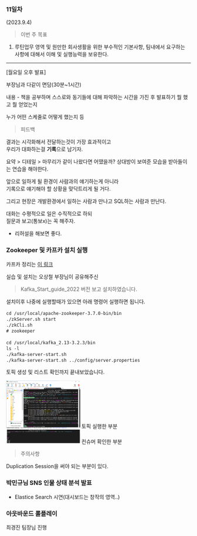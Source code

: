 ### 11일차
(2023.9.4)

> 이번 주 목표

1. 루틴업무 영역 및 원만한 회사생활을 위한 부수적인 기본사항, 팀내에서 요구하는 사항에 대해서 이해 및 실행능력을 보유한다.

-----------------------------------------

[월요일 오후 발표]

부장님과 다같이 면담(30분~1시간)

내용 - 책을 공부하며 스스로와 동기들에 대해 파악하는 시간을 가진 후 발표하기
뭘 했고 뭘 얻었는지

누가 어떤 스케줄로 어떻게 했는지 등

> 피드백

결과는 시각화해서 전달하는것이 가장 효과적이고\
우리가 대화하는걸 **기록**으로 남기자.

요약 > 디테일 > 마무리가 같이 나왔다면 어땠을까?
상대방이 보여준 모습을 받아들이는 연습을 해야한다.

앞으로 일하게 될 환경이 사람과의 얘기하는게 아니라\
기록으로 얘기해야 할 상황을 맞닥트리게 될 거다.

그리고 현장은 개발환경에서 일하는 사람과 만나고 SQL하는 사람과 만난다.

대화는 수평적으로 일은 수직적으로 하되\
질문과 보고(통보x)는 꼭 해주자.

- 리허설을 해보면 좋다.

### Zookeeper 및 카프카 설치 실행

카프카 정리는 [이 링크](https://github.com/JaeKang20/lloydk/blob/main/Bigdata/kafka.md)

실습 및 설치는 오상철 부장님이 공유해주신 
 
> Kafka_Start_guide_2022 버전 보고 설치하였습니다.

설치이후 나중에 실행할때가 있으면 아래 명령어 실행하면 됩니다.

    cd /usr/local/apache-zookeeper-3.7.0-bin/bin
    ./zkServer.sh start
    ./zkCli.sh
    # zookeeper

    cd /usr/local/kafka_2.13-3.2.3/bin
    ls -l
    ./kafka-server-start.sh
    ./kafka-server-start.sh ../config/server.properties

토픽 생성 및 리스트 확인까지 끝내보았습니다.

<img src="../img/img_26.png" alt ="토픽 실행" style="max-width:40%;">
토픽 실행한 부분


<img src="../img/img_27.png" alt ="컨슈머 확인" style="max-width:40%;">
컨슈머 확인한 부분

  > 주의사항

Duplication Session을 써야 되는 부분이 있다.


### 박민규님 SNS 인물 상태 분석 발표
- Elastice Search 시연(대시보드는 창작의 영역..)

### 아웃바운드 롤플레이

최경진 팀장님 진행